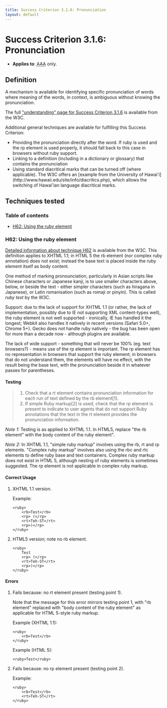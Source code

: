 ```yaml
---
title: Success Criterion 3.1.6: Pronunciation
layout: default
---
```


# Success Criterion 3.1.6: Pronunciation

- **Applies to**: <abbr title="Triple A">AAA</abbr> only.

## Definition

A mechanism is available for identifying specific pronunciation of words where meaning of the words, in context, is ambiguous without knowing the pronunciation.

The full ["understanding" page for Success Criterion 3.1.6](http://www.w3.org/TR/UNDERSTANDING-WCAG20/meaning-pronunciation.html) is available from the W3C.

Additional general techniques are available for fulfilling this Success Criterion:

<ul>
<li>Providing the pronunciation directly after the word. If ruby is used and the rp element is used properly, it should fall back to this case in browsers without ruby support.</li>
<li>Linking to a definition (including in a dictionary or glossary) that contains the pronunciation</li>
<li>Using standard diacritical marks that can be turned off (where applicable). The W3C offers an [example from the University of Hawai'i](http://www.hawaii.edu/site/info/diacritics.php), which allows the switching of Hawai'ian language diacritical marks.</li>
</ul>

## Techniques tested

### Table of contents

- [H62: Using the ruby element](#tech-h62)

### <a id="tech-h62">H62: Using the ruby element</a>

[Detailed information about technique H62](http://www.w3.org/TR/2010/NOTE-WCAG20-TECHS-20101014/H62) is available from the W3C. This definition applies to XHTML 1.1; in HTML 5 the rb element (nor complex ruby annotation) does not exist; instead the base text is placed inside the ruby element itself as body content.

One method of marking pronounciation, particularly in Asian scripts like Chinese characters or Japanese kanji, is to use smaller characters above, below, or beside the text - either simpler characters (such as hiragana in Japanese), or Latin romanisation (such as romaji or pinyin). This is called *ruby text* by the W3C.

Support: due to the lack of support for XHTML 1.1 (or rather, the lack of implementation, possibly due to IE not supporting XML content-types well), the ruby element is not well supported - ironically, IE has handled it the longest; Webkit also handles it natively in recent versions (Safari 5.0+, Chrome 5+). Gecko does not handle ruby natively - the bug has been open for more than a decade now - although plugins are available.

The lack of wide support - something that will never be 100% (eg. text browsers?) - means use of the rp element is important. The rp element has no representation in browsers that support the ruby element; in browsers that do not understand them, the elements will have no effect, with the result being the base text, with the pronunciation beside it in whatever passes for parentheses.

#### Testing

> 1. Check that a rt element contains pronunciation information for each run of text defined by the rb element[1].
> 2. If simple Ruby markup[2] is used, check that the rp element is present to indicate to user agents that do not support Ruby annotations that the text in the rt element provides the pronunciation information.

*Note 1:* Testing is as applied to XHTML 1.1. In HTML5, replace "the rb element" with the body content of the ruby element".

*Note 2:* In XHTML 1.1, "simple ruby markup" involves using the rb, rt and rp elements. "Complex ruby markup" involves also using the rbc and rtc elements to define ruby base and text containers. Complex ruby markup does not exist in HTML 5, although nesting of ruby elements is sometimes suggested. The rp element is not applicable in complex ruby markup.

#### Correct Usage

1.  XHTML 1.1 version.

    Example:

        <ruby>
            <rb>Test</rb>
            <rp> (</rp>
            <rt>Teh-ST</rt>
            <rp>)</rp>
        </ruby>

2.  HTML5 version; note no rb element.

        <ruby>
            Test
            <rp> (</rp>
            <rt>Teh-ST</rt>
            <rp>)</rp>
        </ruby>

#### Errors

1.  Fails because: no rt element present (testing point 1).

    Note that the message for this error mirrors testing point 1, with "rb element" replaced with "body content of the ruby element" as applicable for HTML 5-style ruby markup.

    Example (XHTML 1.1):

        <ruby>
            <rb>Test</rb>
        </ruby>

    Example (HTML 5):

        <ruby>Test</ruby>

2.  Fails because: no rp element present (testing point 2).

    Example:

        <ruby>
            <rb>Test</rb>
            <rt>Teh-ST</rt>
        </ruby>
